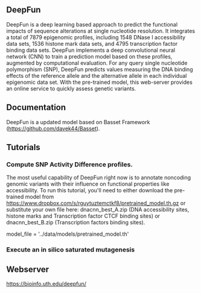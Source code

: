 ## DeepFun
DeepFun is a deep learning based approach to predict the functional impacts of sequence alterations at single nucleotide resolution. It integrates a total of 7879 epigenomic profiles, including 1548 DNase I accessibility data sets, 1536 histone mark data sets, and 4795 transcription factor binding data sets. DeepFun implements a deep convolutional neural network (CNN) to train a prediction model based on these profiles, augmented by computational evaluation. For any query single nucleotide polymorphism (SNP), DeepFun predicts values measuring the DNA binding effects of the reference allele and the alternative allele in each individual epigenomic data set. With the pre-trained model, this web-server provides an online service to quickly assess genetic variants.

## Documentation
DeepFun is a updated model based on Basset Framework (https://github.com/davek44/Basset). 

## Tutorials
### Compute SNP Activity Difference profiles.
The most useful capability of DeepFun right now is to annotate noncoding genomic variants with their influence on functional properties like accessibility.
To run this tutorial, you'll need to either download the pre-trained model from https://www.dropbox.com/s/rguytuztemctkf8/pretrained_model.th.gz or substitute your own file here: dnacnn_best_A.zip (DNA accessibility sites, histone marks and Transcription factor CTCF binding sites) or dnacnn_best_B.zip (Transcription factors binding sites).


model_file = '../data/models/pretrained_model.th'

### Execute an in silico saturated mutagenesis

## Webserver
https://bioinfo.uth.edu/deepfun/
